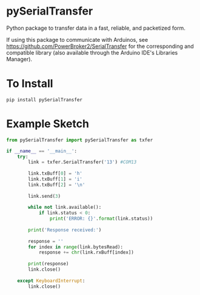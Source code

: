# pySerialTransfer
Python package to transfer data in a fast, reliable, and packetized form.

If using this package to communicate with Arduinos, see https://github.com/PowerBroker2/SerialTransfer for the corresponding and compatible library (also available through the Arduino IDE's Libraries Manager).

# To Install
```
pip install pySerialTransfer
```

# Example Sketch
```python
from pySerialTransfer import pySerialTransfer as txfer

if __name__ == '__main__':
    try:
        link = txfer.SerialTransfer('13') #COM13
    
        link.txBuff[0] = 'h'
        link.txBuff[1] = 'i'
        link.txBuff[2] = '\n'
        
        link.send(3)
        
        while not link.available():
            if link.status < 0:
                print('ERROR: {}'.format(link.status))
            
        print('Response received:')
        
        response = ''
        for index in range(link.bytesRead):
            response += chr(link.rxBuff[index])
        
        print(response)
        link.close()
        
    except KeyboardInterrupt:
        link.close()
```
